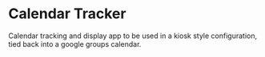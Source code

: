 # Calendar Tracker
Calendar tracking and display app to be used in a kiosk style configuration, tied back into a google groups calendar. 
